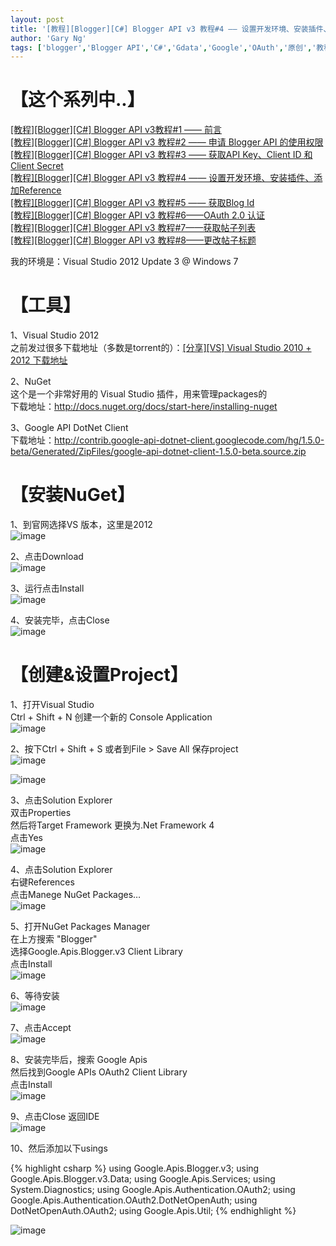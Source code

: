 ```yaml
---
layout: post
title: '[教程][Blogger][C#] Blogger API v3 教程#4 —— 设置开发环境、安装插件、添加Reference'
author: 'Gary Ng'
tags: ['blogger','Blogger API','C#','Gdata','Google','OAuth','原创','教程']
---
```


#  【这个系列中..】

[[教程][Blogger][C#] Blogger API v3教程#1 —— 前言](http://garyngzhongbo.blogspot.com/2013/10/bloggerc-blogger-api-v31.html)  
[[教程][Blogger][C#] Blogger API v3 教程#2 —— 申请 Blogger API 的使用权限](http://garyngzhongbo.blogspot.com/2013/10/bloggerc-blogger-api-v3-2-blogger-api.html)  
[[教程][Blogger][C#] Blogger API v3 教程#3 —— 获取API Key、Client ID 和 Client Secret](http://garyngzhongbo.blogspot.com/2013/10/bloggerc-blogger-api-v3-3-api-keyclient.html)  
[[教程][Blogger][C#] Blogger API v3 教程#4 —— 设置开发环境、安装插件、添加Reference](http://garyngzhongbo.blogspot.com/2013/10/bloggerc-blogger-api-v3-4-reference.html)  
[[教程][Blogger][C#] Blogger API v3 教程#5 —— 获取Blog Id](http://garyngzhongbo.blogspot.com/2013/10/bloggerc-blogger-api-v3-5-blog-id.html)  
[[教程][Blogger][C#] Blogger API v3 教程#6——OAuth 2.0 认证](http://garyngzhongbo.blogspot.com/2013/10/bloggerc-blogger-api-v3-6oauth-20.html)  
[[教程][Blogger][C#] Blogger API v3 教程#7——获取帖子列表](http://garyngzhongbo.blogspot.com/2013/10/bloggerc-blogger-api-v3-7.html)  
[[教程][Blogger][C#] Blogger API v3 教程#8——更改帖子标题](http://garyngzhongbo.blogspot.com/2013/10/bloggerc-blogger-api-v3-8.html)  
  
我的环境是：Visual Studio 2012 Update 3 @ Windows 7  


#  【工具】

1、Visual Studio 2012   
之前发过很多下载地址（多数是torrent的）：[[分享][VS] Visual Studio 2010 + 2012 下载地址](http://garyngzhongbo.blogspot.com/2013/06/vsvisual-studio-2010-2012.html)   
    
2、NuGet   
这个是一个非常好用的 Visual Studio 插件，用来管理packages的   
下载地址：<http://docs.nuget.org/docs/start-here/installing-nuget>   
    
3、Google API DotNet Client   
下载地址：<http://contrib.google-api-dotnet-client.googlecode.com/hg/1.5.0-beta/Generated/ZipFiles/google-api-dotnet-client-1.5.0-beta.source.zip>   
  


#  【安装NuGet】

1、到官网选择VS 版本，这里是2012  
![image](http://lh6.ggpht.com/-A9ma6MXVB94/Ula2uAWfhwI/AAAAAAAAE7o/gQvkVo1q3Mg/image_thumb.png?imgmax=800)  
  
2、点击Download  
![image](http://lh5.ggpht.com/-Wxg3HAAk984/Ula2vVEdlrI/AAAAAAAAE74/qBi0iAkLBoo/image_thumb%25255B1%25255D.png?imgmax=800)  
  
3、运行点击Install  
![image](http://lh4.ggpht.com/-3b3Ajl6dv_0/Ula2wrIH-HI/AAAAAAAAE8I/kacgewwW0ug/image_thumb%25255B2%25255D.png?imgmax=800)  
  
4、安装完毕，点击Close  
![image](http://lh6.ggpht.com/-hy0APOgeP98/Ula2x8RAKVI/AAAAAAAAE8Y/ZrzXvrZRjts/image_thumb%25255B3%25255D.png?imgmax=800)  
  


#  【创建&设置Project】

1、打开Visual Studio  
Ctrl + Shift + N 创建一个新的 Console Application  
![image](http://lh5.ggpht.com/-iid6AtjWloE/Ula2zyrTvLI/AAAAAAAAE8o/UCZ0_qtbMxs/image_thumb%25255B4%25255D.png?imgmax=800)  
  
2、按下Ctrl + Shift + S 或者到File > Save All 保存project  
![image](http://lh4.ggpht.com/-88pjTm2lM2o/UldanKFYrOI/AAAAAAAAFDU/6pYbjL_bCys/image_thumb%25255B17%25255D.png?imgmax=800)  
  
![image](http://lh4.ggpht.com/-NTbfz31u5fU/Uldaoc3Hz7I/AAAAAAAAFDk/_ZPbjLm9ZcY/image_thumb%25255B18%25255D.png?imgmax=800)  
  
3、点击Solution Explorer  
双击Properties  
然后将Target Framework 更换为.Net Framework 4  
点击Yes  
![image](http://lh5.ggpht.com/-Rvo0mQ7PU9Y/Uldapyze9iI/AAAAAAAAFD0/I1uKVqA6QF0/image_thumb%25255B19%25255D.png?imgmax=800)  
  
  
4、点击Solution Explorer  
右键References  
点击Manege NuGet Packages…  
![image](http://lh3.ggpht.com/-pkMFHNzLEFc/Ula21OPgXCI/AAAAAAAAE84/fvF-uVqtabY/image_thumb%25255B5%25255D.png?imgmax=800)  
  
  
5、打开NuGet Packages Manager  
在上方搜索 "Blogger"  
选择Google.Apis.Blogger.v3 Client Library  
点击Install  
![image](http://lh3.ggpht.com/-43o-80B9yxE/Ula26gmSAkI/AAAAAAAAE94/5pWwVXSui0A/image_thumb%25255B9%25255D.png?imgmax=800)  
  
6、等待安装  
![image](http://lh3.ggpht.com/-WgUGQKvTffY/Ula27_LJjwI/AAAAAAAAE-I/Fr7vEx_2tOg/image_thumb%25255B11%25255D.png?imgmax=800)  
  
7、点击Accept  
![image](http://lh3.ggpht.com/-1auw0uT7kK0/Ula29LAsv2I/AAAAAAAAE-Y/DjfSmQsoihg/image_thumb%25255B13%25255D.png?imgmax=800)  
  
8、安装完毕后，搜索 Google Apis  
然后找到Google APIs OAuth2 Client Library  
点击Install  
![image](http://lh3.ggpht.com/-uwxr_gcn1vU/Ula2-jrqR1I/AAAAAAAAE-o/irRGTvCk5d0/image_thumb%25255B14%25255D.png?imgmax=800)  
  
9、点击Close 返回IDE  
![image](http://lh6.ggpht.com/-ACYkaxyzJqE/Ula3AKODjMI/AAAAAAAAE-4/BX4SsJq-lIE/image_thumb%25255B15%25255D.png?imgmax=800)  
  
10、然后添加以下usings  


{% highlight csharp %}
using Google.Apis.Blogger.v3;
using Google.Apis.Blogger.v3.Data;
using Google.Apis.Services;
using System.Diagnostics;
using Google.Apis.Authentication.OAuth2;
using Google.Apis.Authentication.OAuth2.DotNetOpenAuth;
using DotNetOpenAuth.OAuth2;
using Google.Apis.Util;
{% endhighlight %}


 


![image](http://lh5.ggpht.com/-iTiMhg9SJrY/Ula3BVGZq1I/AAAAAAAAE_I/7BcEnQK4aQM/image_thumb%25255B16%25255D.png?imgmax=800)

  
  
  
  
  
  
  

